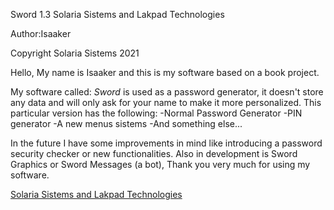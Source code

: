 Sword 1.3
Solaria Sistems and Lakpad Technologies

Author:Isaaker

Copyright Solaria Sistems 2021

Hello, My name is Isaaker and this is my software based on a book project.

My software called: *Sword* is used as a password generator, it doesn't store any data and will only ask for your name to make it more personalized.
This particular version has the following:
-Normal Password Generator
-PIN generator
-A new menus sistems
-And something else...

In the future I have some improvements in mind like introducing a password security checker or new functionalities.
Also in development is Sword Graphics or Sword Messages (a bot), Thank you very much for using my software.

<u>Solaria Sistems and Lakpad Technologies</u>
